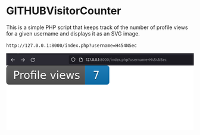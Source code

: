 # GITHUBVisitorCounter
This is a simple PHP script that keeps track of the number of profile views for a given username and displays it as an SVG image.

`http://127.0.0.1:8000/index.php?username=H454NSec`

![screenshot.png](img/screenshot.png)
